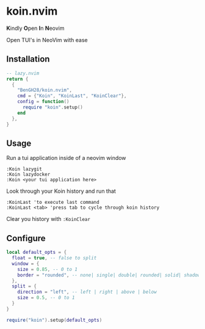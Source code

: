 # koin.nvim

**K**indly **O**pen **I**n **N**eovim

Open TUI's in NeoVim with ease

## Installation
```lua
-- lazy.nvim
return {
  {
    "BenGH28/koin.nvim",
    cmd = {"Koin", "KoinLast", "KoinClear"},
    config = function()
      require "koin".setup()
    end
  },
}
```


## Usage

Run a tui application inside of a neovim window
```vim
:Koin lazygit
:Koin lazydocker
:Koin <your tui application here>
```

Look through your Koin history and run that
```vim
:KoinLast 'to execute last command
:KoinLast <tab> 'press tab to cycle through koin history
```

Clear you history with `:KoinClear`


## Configure

```lua
local default_opts = {
  float = true, -- false to split
  window = {
    size = 0.85, -- 0 to 1
    border = "rounded", -- none| single| double| rounded| solid| shadow
  },
  split = {
    direction = "left", -- left | right | above | below
    size = 0.5, -- 0 to 1
  }
}

require("koin").setup(default_opts)
```
